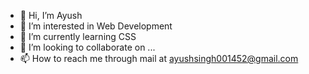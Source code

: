 - 👋 Hi, I’m Ayush
- 👀 I’m interested in Web Development
- 🌱 I’m currently learning CSS
- 💞️ I’m looking to collaborate on ...
- 📫 How to reach me through mail at ayushsingh001452@gmail.com

<!---
ayushraj0014/ayushraj0014 is a ✨ special ✨ repository because its `README.md` (this file) appears on your GitHub profile.
You can click the Preview link to take a look at your changes.
--->
